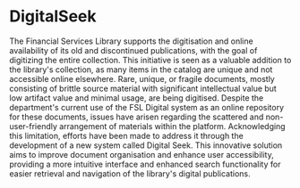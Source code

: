 # DigitalSeek
The Financial Services Library supports the digitisation and online availability of its old and discontinued publications, with the goal of digitizing the entire collection. This initiative is seen as a valuable addition to the library's collection, as many items in the catalog are unique and not accessible online elsewhere. Rare, unique, or fragile documents, mostly consisting of brittle
source material with significant intellectual value but low artifact value and minimal usage, are being digitised. Despite the department's current use of the FSL Digital system as an online repository for these documents, issues have arisen regarding the scattered and non-user-friendly arrangement of materials within the platform. Acknowledging this limitation, efforts have been made to address it through the development of a new system called Digital Seek. This innovative solution aims to improve document organisation and enhance user accessibility, providing a more
intuitive interface and enhanced search functionality for easier retrieval and navigation of the library's digital publications.

